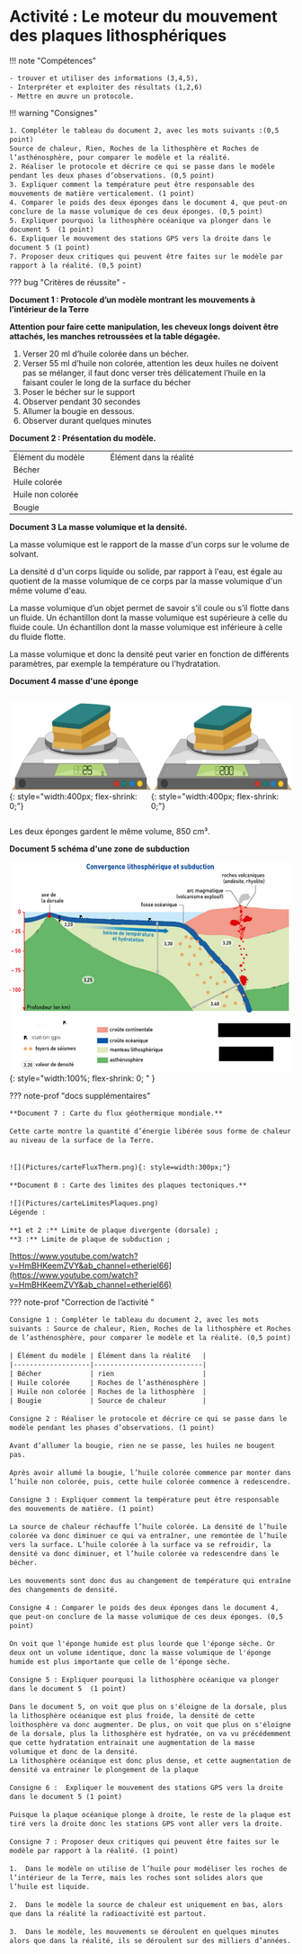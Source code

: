 # Activité : Le moteur du mouvement des plaques lithosphériques

!!! note "Compétences"

    - trouver et utiliser des informations (3,4,5),
    - Interpréter et exploiter des résultats (1,2,6) 
    - Mettre en œuvre un protocole. 

!!! warning "Consignes"

    1. Compléter le tableau du document 2, avec les mots suivants :(0,5 point)
    Source de chaleur, Rien, Roches de la lithosphère et Roches de l’asthénosphère, pour comparer le modèle et la réalité. 
    2. Réaliser le protocole et décrire ce qui se passe dans le modèle pendant les deux phases d’observations. (0,5 point)
    3. Expliquer comment la température peut être responsable des mouvements de matière verticalement. (1 point)
    4. Comparer le poids des deux éponges dans le document 4, que peut-on conclure de la masse volumique de ces deux éponges. (0,5 point)
    5. Expliquer pourquoi la lithosphère océanique va plonger dans le document 5  (1 point)
    6. Expliquer le mouvement des stations GPS vers la droite dans le document 5 (1 point)
    7. Proposer deux critiques qui peuvent être faites sur le modèle par rapport à la réalité. (0,5 point)

    
??? bug "Critères de réussite"
    - 

**Document 1 : Protocole d’un modèle montrant les mouvements à l’intérieur de la Terre**

**Attention pour faire cette manipulation, les cheveux longs doivent être attachés, les manches retroussées et la table dégagée.**

1.  Verser 20 ml d’huile colorée dans un bécher.
2.  Verser 55 ml d’huile non colorée, attention les deux huiles ne doivent pas se mélanger, il faut donc verser très délicatement l’huile en la faisant couler le long de la surface du bécher
3.  Poser le bécher sur le support
4.  Observer pendant 30 secondes
5.  Allumer la bougie en dessous.
6.  Observer durant quelques minutes

**Document 2 : Présentation du modèle.**

<table>
<colgroup>
<col style="width: 200px">

<col style="width: 400px">
</colgroup>
<tbody>
<tr class="odd">
<td>Élément du modèle</td>
<td>Élément dans la réalité</td>
</tr>
<tr class="even">
<td>Bécher</td>
<td></td>
</tr>
<tr class="odd">
<td>Huile colorée</td>
<td></td>
</tr>
<tr class="even">
<td>Huile non colorée</td>
<td></td>
</tr>
<tr class="odd">
<td>Bougie</td>
<td></td>
</tr>
</tbody>
</table>

**Document 3 La masse volumique et la densité.**

La masse volumique est le rapport de la masse d'un corps sur le volume de solvant.
	
La densité d d'un corps liquide ou solide, par rapport à l'eau, est égale au quotient de la masse volumique de ce corps par la masse volumique d'un même volume d'eau. 

La masse volumique d’un objet permet de savoir s’il coule ou s’il flotte dans un fluide. Un échantillon dont la masse volumique est supérieure à celle du fluide coule. Un échantillon dont la masse volumique est inférieure à celle du fluide flotte. 

La masse volumique et donc la densité peut varier en fonction de différents paramètres, par exemple la température ou l'hydratation.

**Document 4 masse d'une éponge**

<div markdown style="display:flex; flex-direction;row;flex: 1 1 0;">

![masse d'une éponge sèche](<Pictures/banlance eponge seche.png>){: style="width:400px; flex-shrink: 0;"}

![masse d'une éponge humide](<Pictures/banlance eponge humide.png>){: style="width:400px; flex-shrink: 0;"}
</div>

Les deux éponges gardent le même volume, 850 cm³.

**Document 5 schéma d'une zone de subduction**

![](Pictures/sub.jpg){: style="width:100%; flex-shrink: 0;  " }

??? note-prof "docs supplémentaires"

    **Document 7 : Carte du flux géothermique mondiale.**

    Cette carte montre la quantité d’énergie libérée sous forme de chaleur au niveau de la surface de la Terre.


    ![](Pictures/carteFluxTherm.png){: style=width:300px;"}

    **Document 8 : Carte des limites des plaques tectoniques.**

    ![](Pictures/carteLimitesPlaques.png)
    Légende :

    **1 et 2 :** Limite de plaque divergente (dorsale) ;
    **3 :** Limite de plaque de subduction ;

[https://www.youtube.com/watch?v=HmBHKeemZVY&ab_channel=etheriel66](https://www.youtube.com/watch?v=HmBHKeemZVY&ab_channel=etheriel66)

??? note-prof "Correction de l’activité "

    Consigne 1 : Compléter le tableau du document 2, avec les mots suivants : Source de chaleur, Rien, Roches de la lithosphère et Roches de l’asthénosphère, pour comparer le modèle et la réalité. (0,5 point)

    | Élément du modèle | Élément dans la réalité   |
    |-------------------|---------------------------|
    | Bécher            | rien                      |
    | Huile colorée     | Roches de l’asthénosphère |
    | Huile non colorée | Roches de la lithosphère  |
    | Bougie            | Source de chaleur         |

    Consigne 2 : Réaliser le protocole et décrire ce qui se passe dans le modèle pendant les phases d’observations. (1 point)

    Avant d’allumer la bougie, rien ne se passe, les huiles ne bougent pas.

    Après avoir allumé la bougie, l’huile colorée commence par monter dans l’huile non colorée, puis, cette huile colorée commence à redescendre.

    Consigne 3 : Expliquer comment la température peut être responsable des mouvements de matière. (1 point)

    La source de chaleur réchauffe l’huile colorée. La densité de l’huile colorée va donc diminuer ce qui va entraîner, une remontée de l’huile vers la surface. L’huile colorée à la surface va se refroidir, la densité va donc diminuer, et l’huile colorée va redescendre dans le bécher.

    Les mouvements sont donc dus au changement de température qui entraîne des changements de densité.

    Consigne 4 : Comparer le poids des deux éponges dans le document 4, que peut-on conclure de la masse volumique de ces deux éponges. (0,5 point)

    On voit que l'éponge humide est plus lourde que l'éponge sèche. Or deux ont un volume identique, donc la masse volumique de l'éponge humide est plus importante que celle de l'éponge sèche.

    Consigne 5 : Expliquer pourquoi la lithosphère océanique va plonger dans le document 5  (1 point)

    Dans le document 5, on voit que plus on s'éloigne de la dorsale, plus la lithosphère océanique est plus froide, la densité de cette loithosphère va donc augmenter. De plus, on voit que plus on s'éloigne de la dorsale, plus la lithosphère est hydratée, on va vu précédemment que cette hydratation entrainait une augmentation de la masse volumique et donc de la densité.
    La lithosphère océanique est donc plus dense, et cette augmentation de densité va entrainer le plongement de la plaque 

    Consigne 6 :  Expliquer le mouvement des stations GPS vers la droite dans le document 5 (1 point)

    Puisque la plaque océanique plonge à droite, le reste de la plaque est tiré vers la droite donc les stations GPS vont aller vers la droite. 

    Consigne 7 : Proposer deux critiques qui peuvent être faites sur le modèle par rapport à la réalité. (1 point)

    1.  Dans le modèle on utilise de l’huile pour modéliser les roches de l’intérieur de la Terre, mais les roches sont solides alors que l’huile est liquide.

    2.  Dans le modèle la source de chaleur est uniquement en bas, alors que dans la réalité la radioactivité est partout.

    3.  Dans le modèle, les mouvements se déroulent en quelques minutes alors que dans la réalité, ils se déroulent sur des milliers d’années.
